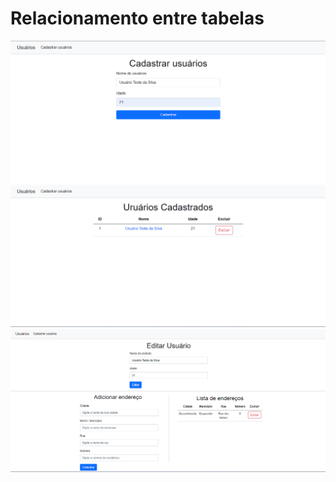 # Relacionamento entre tabelas
<img src="https://github.com/JackSSads/cadastro_usuario_endereco/blob/main/public/images/Tela_de_cadastro.png">
<img src="https://github.com/JackSSads/cadastro_usuario_endereco/blob/main/public/images/Tela_de_usuarios_cadastrados.png">
<img src="https://github.com/JackSSads/cadastro_usuario_endereco/blob/main/public/images/Tela_de_edicao_de_dados.png">

